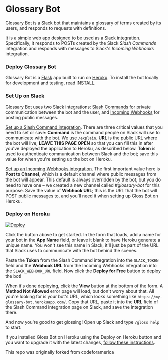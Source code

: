# Glossary Bot

Glossary Bot is a Slack bot that maintains a glossary of terms created by its users, and responds to requests with definitions.

It is a simple web app designed to be used as a [Slack integration](https://slack.com/integrations). Specifically, it responds to POSTs created by the Slack *Slash Commands* integration and responds with messages to Slack's *Incoming Webhooks* integration.

### Deploy Glossary Bot

Glossary Bot is a [Flask](http://flask.pocoo.org/) app built to run on [Heroku](https://heroku.com/). To install the bot locally for development and testing, read [INSTALL](INSTALL.md).

### Set Up on Slack

Glossary Bot uses two Slack integrations: [Slash Commands](https://api.slack.com/slash-commands) for private communication between the bot and the user, and [Incoming Webhooks](https://api.slack.com/incoming-webhooks) for posting public messages.

[Set up a Slash Command integration](https://my.slack.com/services/new/slash-commands). There are three critical values that you need to set or save: **Command** is the command people on Slack will use to communicate with the bot. We use `/explain`. **URL** is the public URL where the bot will live; **LEAVE THIS PAGE OPEN** so that you can fill this in after you've deployed the application to Heroku, as described below. **Token** is used to authenticate communication between Slack and the bot; save this value for when you're setting up the bot on Heroku.

[Set up an Incoming Webhooks integration](https://my.slack.com/services/new/incoming-webhook). The first important value here is **Post to Channel**, which is a default channel where public messages from the bot will appear. This default is always overridden by the bot, but you do need to have one – we created a new channel called *#glossary-bot* for this purpose. Save the value of **Webhook URL**; this is the URL that the bot will POST public messages to, and you'll need it when setting up Gloss Bot on Heroku.

### Deploy on Heroku

[![Deploy](https://www.herokucdn.com/deploy/button.png)](https://heroku.com/deploy)

Click the button above to get started. In the form that loads, add a name for your bot in the **App Name** field, or leave it blank to have Heroku generate a unique name. You won't see this name in Slack, it'll just be part of the URL that Slack uses to communicate with the bot behind the scenes.

Paste the **Token** from the Slash Command integration into the `SLACK_TOKEN` field and the **Webhook URL** from the Incoming Webhooks integration into the `SLACK_WEBHOOK_URL` field. Now click the **Deploy for Free** button to deploy the bot!

When it's done deploying, click the **View** button at the bottom of the form. A **Method Not Allowed** error page will load, but don't worry about that. All you're looking for is your bot's URL, which looks something like `https://my-glossary-bot.herokuapp.com/`. Copy that URL, paste it into the **URL** field of the Slash Command integration page on Slack, and save the integration there.

And now you're good to get glossing! Open up Slack and type `/gloss help` to start.

If you installed Gloss Bot on Heroku using the Deploy on Heroku button and you want to upgrade it with the latest changes, [follow these instructions](DEPLOY.md#upgrade-on-heroku).

This repo was originally forked from codeforamerica